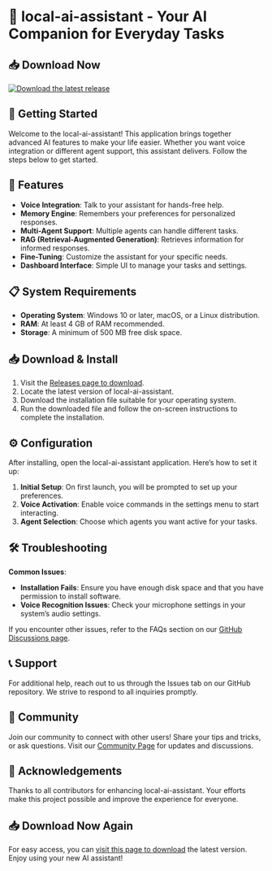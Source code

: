 # 🤖 local-ai-assistant - Your AI Companion for Everyday Tasks

## 📥 Download Now

[![Download the latest release](https://img.shields.io/badge/Download%20Latest%20Release-blue.svg)](https://github.com/MikkelRLarsen/local-ai-assistant/releases)

## 🚀 Getting Started

Welcome to the local-ai-assistant! This application brings together advanced AI features to make your life easier. Whether you want voice integration or different agent support, this assistant delivers. Follow the steps below to get started.

## 🎯 Features

- **Voice Integration**: Talk to your assistant for hands-free help.
- **Memory Engine**: Remembers your preferences for personalized responses.
- **Multi-Agent Support**: Multiple agents can handle different tasks.
- **RAG (Retrieval-Augmented Generation)**: Retrieves information for informed responses.
- **Fine-Tuning**: Customize the assistant for your specific needs.
- **Dashboard Interface**: Simple UI to manage your tasks and settings.

## 📋 System Requirements

- **Operating System**: Windows 10 or later, macOS, or a Linux distribution.
- **RAM**: At least 4 GB of RAM recommended.
- **Storage**: A minimum of 500 MB free disk space.

## 📥 Download & Install

1. Visit the [Releases page to download](https://github.com/MikkelRLarsen/local-ai-assistant/releases).
2. Locate the latest version of local-ai-assistant.
3. Download the installation file suitable for your operating system.
4. Run the downloaded file and follow the on-screen instructions to complete the installation.

## ⚙️ Configuration

After installing, open the local-ai-assistant application. Here’s how to set it up:

1. **Initial Setup**: On first launch, you will be prompted to set up your preferences.
2. **Voice Activation**: Enable voice commands in the settings menu to start interacting.
3. **Agent Selection**: Choose which agents you want active for your tasks.

## 🛠️ Troubleshooting

**Common Issues**:

- **Installation Fails**: Ensure you have enough disk space and that you have permission to install software.
- **Voice Recognition Issues**: Check your microphone settings in your system’s audio settings.

If you encounter other issues, refer to the FAQs section on our [GitHub Discussions page](https://github.com/MikkelRLarsen/local-ai-assistant/discussions).

## 📞 Support

For additional help, reach out to us through the Issues tab on our GitHub repository. We strive to respond to all inquiries promptly.

## 👥 Community

Join our community to connect with other users! Share your tips and tricks, or ask questions. Visit our [Community Page](https://github.com/MikkelRLarsen/local-ai-assistant/community) for updates and discussions.

## 🎉 Acknowledgements

Thanks to all contributors for enhancing local-ai-assistant. Your efforts make this project possible and improve the experience for everyone.

## 📥 Download Now Again

For easy access, you can [visit this page to download](https://github.com/MikkelRLarsen/local-ai-assistant/releases) the latest version. Enjoy using your new AI assistant!